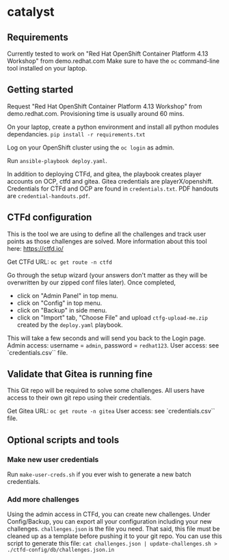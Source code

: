 # catalyst

## Requirements

Currently tested to work on "Red Hat OpenShift Container Platform 4.13 Workshop" from demo.redhat.com
Make sure to have the `oc` command-line tool installed on your laptop.

## Getting started

Request "Red Hat OpenShift Container Platform 4.13 Workshop" from demo.redhat.com. Provisioning time is usually around 60 mins.

On your laptop, create a python environment and install all python modules dependancies.
`pip install -r requirements.txt`

Log on your OpenShift cluster using the `oc login` as admin.

Run `ansible-playbook deploy.yaml`.

In addition to deploying CTFd, and gitea, the playbook creates player
accounts on OCP, ctfd and gitea. Gitea credentials are
playerX/openshift. Credentials for CTFd and OCP are found in
`credentials.txt`. PDF handouts are `credential-handouts.pdf`.

## CTFd configuration

This is the tool we are using to define all the challenges and track user points as those challenges are solved.
More information about this tool here: https://ctfd.io/

Get CTFd URL: `oc get route -n ctfd`

Go through the setup wizard (your answers don't matter as they will be overwritten by our zipped conf files later).
Once completed,

- click on "Admin Panel" in top menu.
- click on "Config" in top menu.
- click on "Backup" in side menu.
- click on "Import" tab, "Choose File" and upload `ctfg-upload-me.zip` created by the `deploy.yaml` playbook.

This will take a few seconds and will send you back to the Login page.  
Admin access: username = `admin`, password = `redhat123`.
User access: see `credentials.csv`` file.

## Validate that Gitea is running fine

This Git repo will be required to solve some challenges. All users have access to their own git repo using their credentials.

Get Gitea URL: `oc get route -n gitea`
User access: see `credentials.csv`` file.

## Optional scripts and tools

### Make new user credentials

Run `make-user-creds.sh` if you ever wish to generate a new batch
credentials.

### Add more challenges

Using the admin access in CTFd, you can create new challenges. Under Config/Backup, you can export all your configuration including your new challenges. `challenges.json` is the file you need. That said, this file must be cleaned up as a template before pushing it to your git repo. You can use this script to generate this file: `cat challenges.json | update-challenges.sh > ./ctfd-config/db/challenges.json.in`

